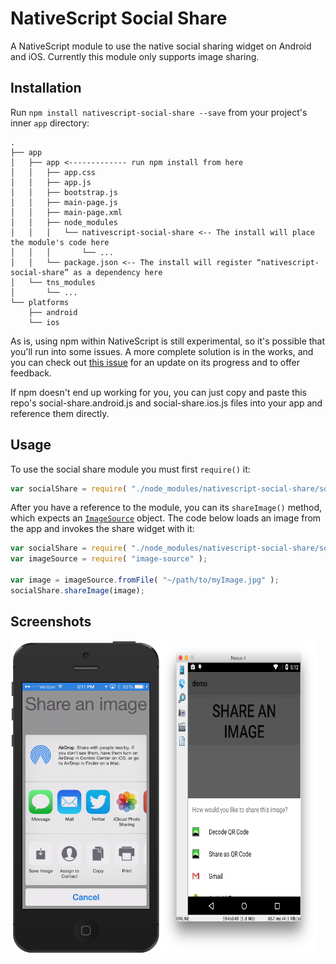 # NativeScript Social Share

A NativeScript module to use the native social sharing widget on Android and iOS. Currently this module only supports image sharing.

## Installation

Run `npm install nativescript-social-share --save` from your project's inner `app` directory:

```
.
├── app
│   ├── app <------------- run npm install from here
│   │   ├── app.css
│   │   ├── app.js
│   │   ├── bootstrap.js
│   │   ├── main-page.js
│   │   ├── main-page.xml
│   │   ├── node_modules
│   │   │   └── nativescript-social-share <-- The install will place the module's code here
│   │   │       └── ...
│   │   └── package.json <-- The install will register “nativescript-social-share” as a dependency here
│   └── tns_modules
│       └── ...
└── platforms
    ├── android
    └── ios
```

As is, using npm within NativeScript is still experimental, so it's possible that you'll run into some issues. A more complete solution is in the works, and you can check out [this issue](https://github.com/NativeScript/nativescript-cli/issues/362) for an update on its progress and to offer feedback.

If npm doesn't end up working for you, you can just copy and paste this repo's social-share.android.js and social-share.ios.js files into your app and reference them directly.

## Usage

To use the social share module you must first `require()` it:

``` js
var socialShare = require( "./node_modules/nativescript-social-share/social-share" );
```

After you have a reference to the module, you can its `shareImage()` method, which expects an [`ImageSource`](http://docs.nativescript.org/ApiReference/image-source/ImageSource.html) object. The code below loads an image from the app and invokes the share widget with it:

``` js
var socialShare = require( "./node_modules/nativescript-social-share/social-share" );
var imageSource = require( "image-source" );

var image = imageSource.fromFile( "~/path/to/myImage.jpg" );
socialShare.shareImage(image);
```

## Screenshots

<div>
	<img alt="" src="screenshots/ios.png" style="max-width: 50%; height: 500px; float: left;">
	<img alt="" src="screenshots/android.png" style="max-width: 50%; height: 500px; float: left;">
</div>